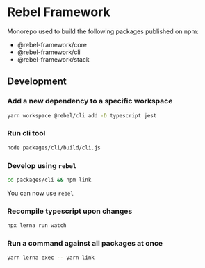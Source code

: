 # Rebel Framework

Monorepo used to build the following packages published on npm:

- @rebel-framework/core
- @rebel-framework/cli
- @rebel-framework/stack

## Development

### Add a new dependency to a specific workspace

```sh
yarn workspace @rebel/cli add -D typescript jest
```

### Run cli tool

```sh
node packages/cli/build/cli.js
```

### Develop using `rebel`

```sh
cd packages/cli && npm link
```

You can now use `rebel`

### Recompile typescript upon changes

```sh
npx lerna run watch
```

### Run a command against all packages at once

```sh
yarn lerna exec -- yarn link
```
